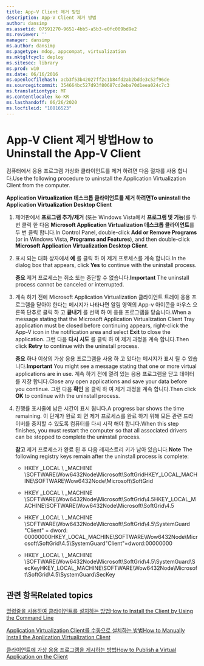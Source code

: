 ```yaml
---
title: App-V Client 제거 방법
description: App-V Client 제거 방법
author: dansimp
ms.assetid: 07591270-9651-4bb5-a5b3-e0fc009bd9e2
ms.reviewer: ''
manager: dansimp
ms.author: dansimp
ms.pagetype: mdop, appcompat, virtualization
ms.mktglfcycl: deploy
ms.sitesec: library
ms.prod: w10
ms.date: 06/16/2016
ms.openlocfilehash: acb3f53b42027ff2c1b84fd2ab2bdde3c52f96de
ms.sourcegitcommit: 354664bc527d93f80687cd2eba70d1eea024c7c3
ms.translationtype: MT
ms.contentlocale: ko-KR
ms.lasthandoff: 06/26/2020
ms.locfileid: "10816523"
---
```

# <span data-ttu-id="d3d41-103">App-V Client 제거 방법</span><span class="sxs-lookup"><span data-stu-id="d3d41-103">How to Uninstall the App-V Client</span></span>


<span data-ttu-id="d3d41-104">컴퓨터에서 응용 프로그램 가상화 클라이언트를 제거 하려면 다음 절차를 사용 합니다.</span><span class="sxs-lookup"><span data-stu-id="d3d41-104">Use the following procedure to uninstall the Application Virtualization Client from the computer.</span></span>

**<span data-ttu-id="d3d41-105">Application Virtualization 데스크톱 클라이언트를 제거 하려면</span><span class="sxs-lookup"><span data-stu-id="d3d41-105">To uninstall the Application Virtualization Desktop Client</span></span>**

1.  <span data-ttu-id="d3d41-106">제어판에서 **프로그램 추가/제거** (또는 Windows Vista에서 **프로그램 및 기능**)를 두 번 클릭 한 다음 **Microsoft Application Virtualization 데스크톱 클라이언트**를 두 번 클릭 합니다.</span><span class="sxs-lookup"><span data-stu-id="d3d41-106">In Control Panel, double-click **Add or Remove Programs** (or in Windows Vista, **Programs and Features**), and then double-click **Microsoft Application Virtualization Desktop Client**.</span></span>

2.  <span data-ttu-id="d3d41-107">표시 되는 대화 상자에서 **예** 를 클릭 하 여 제거 프로세스를 계속 합니다.</span><span class="sxs-lookup"><span data-stu-id="d3d41-107">In the dialog box that appears, click **Yes** to continue with the uninstall process.</span></span>

    <span data-ttu-id="d3d41-108">**중요**  제거 프로세스는 취소 또는 중단할 수 없습니다.</span><span class="sxs-lookup"><span data-stu-id="d3d41-108">**Important** The uninstall process cannot be canceled or interrupted.</span></span>

     

3.  <span data-ttu-id="d3d41-109">계속 하기 전에 Microsoft Application Virtualization 클라이언트 트레이 응용 프로그램을 닫아야 한다는 메시지가 나타나면 알림 영역의 App-v 아이콘을 마우스 오른쪽 단추로 클릭 하 고 **끝내기** 를 선택 하 여 응용 프로그램을 닫습니다.</span><span class="sxs-lookup"><span data-stu-id="d3d41-109">When a message stating that the Microsoft Application Virtualization Client Tray application must be closed before continuing appears, right-click the App-V icon in the notification area and select **Exit** to close the application.</span></span> <span data-ttu-id="d3d41-110">그런 다음 **다시 시도** 를 클릭 하 여 제거 과정을 계속 합니다.</span><span class="sxs-lookup"><span data-stu-id="d3d41-110">Then click **Retry** to continue with the uninstall process.</span></span>

    <span data-ttu-id="d3d41-111">**중요**  하나 이상의 가상 응용 프로그램을 사용 하 고 있다는 메시지가 표시 될 수 있습니다.</span><span class="sxs-lookup"><span data-stu-id="d3d41-111">**Important** You might see a message stating that one or more virtual applications are in use.</span></span> <span data-ttu-id="d3d41-112">계속 하기 전에 열려 있는 응용 프로그램을 닫고 데이터를 저장 합니다.</span><span class="sxs-lookup"><span data-stu-id="d3d41-112">Close any open applications and save your data before you continue.</span></span> <span data-ttu-id="d3d41-113">그런 다음 **확인** 을 클릭 하 여 제거 과정을 계속 합니다.</span><span class="sxs-lookup"><span data-stu-id="d3d41-113">Then click **OK** to continue with the uninstall process.</span></span>

     

4.  <span data-ttu-id="d3d41-114">진행률 표시줄에 남은 시간이 표시 됩니다.</span><span class="sxs-lookup"><span data-stu-id="d3d41-114">A progress bar shows the time remaining.</span></span> <span data-ttu-id="d3d41-115">이 단계가 완료 되 면 제거 프로세스를 완료 하기 위해 모든 관련 드라이버를 중지할 수 있도록 컴퓨터를 다시 시작 해야 합니다.</span><span class="sxs-lookup"><span data-stu-id="d3d41-115">When this step finishes, you must restart the computer so that all associated drivers can be stopped to complete the uninstall process.</span></span>

    <span data-ttu-id="d3d41-116">**참고**  제거 프로세스가 완료 된 후 다음 레지스트리 키가 남아 있습니다.</span><span class="sxs-lookup"><span data-stu-id="d3d41-116">**Note** The following registry keys remain after the uninstall process is complete:</span></span>

    -   <span data-ttu-id="d3d41-117">HKEY _LOCAL \ _MACHINE \\SOFTWARE\\Wow6432Node\\Microsoft\\SoftGrid</span><span class="sxs-lookup"><span data-stu-id="d3d41-117">HKEY\_LOCAL\_MACHINE\\SOFTWARE\\Wow6432Node\\Microsoft\\SoftGrid</span></span>

    -   <span data-ttu-id="d3d41-118">HKEY _LOCAL \ _MACHINE \\SOFTWARE\\Wow6432Node\\Microsoft\\SoftGrid\\4.5</span><span class="sxs-lookup"><span data-stu-id="d3d41-118">HKEY\_LOCAL\_MACHINE\\SOFTWARE\\Wow6432Node\\Microsoft\\SoftGrid\\4.5</span></span>

    -   <span data-ttu-id="d3d41-119">HKEY _LOCAL \ _MACHINE \\SOFTWARE\\Wow6432Node\\Microsoft\\SoftGrid\\4.5\\SystemGuard "Client" = dword: 00000000</span><span class="sxs-lookup"><span data-stu-id="d3d41-119">HKEY\_LOCAL\_MACHINE\\SOFTWARE\\Wow6432Node\\Microsoft\\SoftGrid\\4.5\\SystemGuard"Client"=dword:00000000</span></span>

    -   <span data-ttu-id="d3d41-120">HKEY _LOCAL \ _MACHINE \\SOFTWARE\\Wow6432Node\\Microsoft\\SoftGrid\\4.5\\SystemGuard\\SecKey</span><span class="sxs-lookup"><span data-stu-id="d3d41-120">HKEY\_LOCAL\_MACHINE\\SOFTWARE\\Wow6432Node\\Microsoft\\SoftGrid\\4.5\\SystemGuard\\SecKey</span></span>

     

## <span data-ttu-id="d3d41-121">관련 항목</span><span class="sxs-lookup"><span data-stu-id="d3d41-121">Related topics</span></span>


[<span data-ttu-id="d3d41-122">명령줄을 사용하여 클라이언트를 설치하는 방법</span><span class="sxs-lookup"><span data-stu-id="d3d41-122">How to Install the Client by Using the Command Line</span></span>](how-to-install-the-client-by-using-the-command-line-new.md)

[<span data-ttu-id="d3d41-123">Application Virtualization Client를 수동으로 설치하는 방법</span><span class="sxs-lookup"><span data-stu-id="d3d41-123">How to Manually Install the Application Virtualization Client</span></span>](how-to-manually-install-the-application-virtualization-client.md)

[<span data-ttu-id="d3d41-124">클라이언트에 가상 응용 프로그램을 게시하는 방법</span><span class="sxs-lookup"><span data-stu-id="d3d41-124">How to Publish a Virtual Application on the Client</span></span>](how-to-publish-a-virtual-application-on-the-client.md)

 

 





